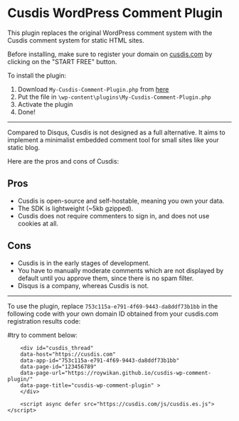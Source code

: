 # Cusdis WordPress Comment Plugin

This plugin replaces the original WordPress comment system with the Cusdis comment system for static HTML sites. 

Before installing, make sure to register your domain on [cusdis.com](https://cusdis.com/) by clicking on the "START FREE" button.

To install the plugin:

1. Download `My-Cusdis-Comment-Plugin.php` from [here](https://raw.githubusercontent.com/roywikan/cusdis-wp-comment-plugin/main/My-Cusdis-Comment-Plugin.php)
2. Put the file in `\wp-content\plugins\My-Cusdis-Comment-Plugin.php`
3. Activate the plugin
4. Done!

---

Compared to Disqus, Cusdis is not designed as a full alternative. It aims to implement a minimalist embedded comment tool for small sites like your static blog.

Here are the pros and cons of Cusdis:

## Pros

- Cusdis is open-source and self-hostable, meaning you own your data.
- The SDK is lightweight (~5kb gzipped).
- Cusdis does not require commenters to sign in, and does not use cookies at all.

## Cons

- Cusdis is in the early stages of development.
- You have to manually moderate comments which are not displayed by default until you approve them, since there is no spam filter.
- Disqus is a company, whereas Cusdis is not.

---

To use the plugin, replace `753c115a-e791-4f69-9443-da8ddf73b1bb` in the following code with your own domain ID obtained from your cusdis.com registration results code:

#try to comment below:





		<div id="cusdis_thread"
		data-host="https://cusdis.com"
		data-app-id="753c115a-e791-4f69-9443-da8ddf73b1bb"
		data-page-id="123456789"
		data-page-url="https://roywikan.github.io/cusdis-wp-comment-plugin/"
		data-page-title="cusdis-wp-comment-plugin" >		
		</div>
		
		<script async defer src="https://cusdis.com/js/cusdis.es.js"></script>

